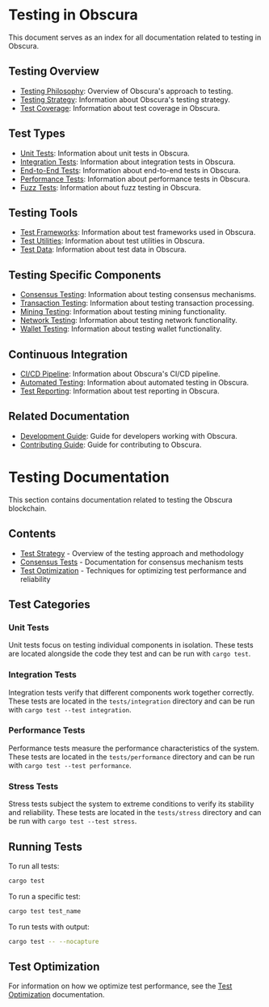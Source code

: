 # Testing in Obscura

This document serves as an index for all documentation related to testing in Obscura.

## Testing Overview

- [Testing Philosophy](testing_philosophy.md): Overview of Obscura's approach to testing.
- [Testing Strategy](testing_strategy.md): Information about Obscura's testing strategy.
- [Test Coverage](test_coverage.md): Information about test coverage in Obscura.

## Test Types

- [Unit Tests](unit_tests.md): Information about unit tests in Obscura.
- [Integration Tests](integration_tests.md): Information about integration tests in Obscura.
- [End-to-End Tests](e2e_tests.md): Information about end-to-end tests in Obscura.
- [Performance Tests](performance_tests.md): Information about performance tests in Obscura.
- [Fuzz Tests](fuzz_tests.md): Information about fuzz testing in Obscura.

## Testing Tools

- [Test Frameworks](test_frameworks.md): Information about test frameworks used in Obscura.
- [Test Utilities](test_utilities.md): Information about test utilities in Obscura.
- [Test Data](test_data.md): Information about test data in Obscura.

## Testing Specific Components

- [Consensus Testing](consensus_testing.md): Information about testing consensus mechanisms.
- [Transaction Testing](transaction_testing.md): Information about testing transaction processing.
- [Mining Testing](mining_testing.md): Information about testing mining functionality.
- [Network Testing](network_testing.md): Information about testing network functionality.
- [Wallet Testing](wallet_testing.md): Information about testing wallet functionality.

## Continuous Integration

- [CI/CD Pipeline](ci_cd.md): Information about Obscura's CI/CD pipeline.
- [Automated Testing](automated_testing.md): Information about automated testing in Obscura.
- [Test Reporting](test_reporting.md): Information about test reporting in Obscura.

## Related Documentation

- [Development Guide](../development.md): Guide for developers working with Obscura.
- [Contributing Guide](../contributing.md): Guide for contributing to Obscura.

# Testing Documentation

This section contains documentation related to testing the Obscura blockchain.

## Contents

- [Test Strategy](test_strategy.md) - Overview of the testing approach and methodology
- [Consensus Tests](consensus_tests.md) - Documentation for consensus mechanism tests
- [Test Optimization](test_optimization.md) - Techniques for optimizing test performance and reliability

## Test Categories

### Unit Tests

Unit tests focus on testing individual components in isolation. These tests are located alongside the code they test and can be run with `cargo test`.

### Integration Tests

Integration tests verify that different components work together correctly. These tests are located in the `tests/integration` directory and can be run with `cargo test --test integration`.

### Performance Tests

Performance tests measure the performance characteristics of the system. These tests are located in the `tests/performance` directory and can be run with `cargo test --test performance`.

### Stress Tests

Stress tests subject the system to extreme conditions to verify its stability and reliability. These tests are located in the `tests/stress` directory and can be run with `cargo test --test stress`.

## Running Tests

To run all tests:

```bash
cargo test
```

To run a specific test:

```bash
cargo test test_name
```

To run tests with output:

```bash
cargo test -- --nocapture
```

## Test Optimization

For information on how we optimize test performance, see the [Test Optimization](test_optimization.md) documentation. 